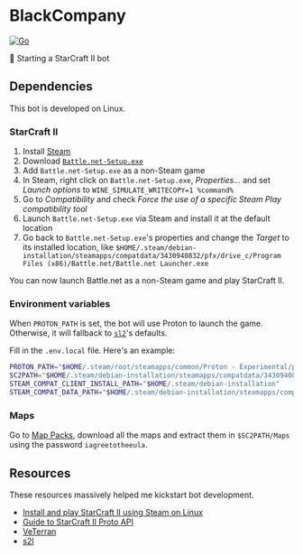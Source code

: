 # BlackCompany

[![Go](https://github.com/NatoBoram/BlackCompany/actions/workflows/go.yaml/badge.svg)](https://github.com/NatoBoram/BlackCompany/actions/workflows/go.yaml)

🚧 Starting a StarCraft II bot

## Dependencies

This bot is developed on Linux.

### StarCraft II

1. Install [Steam](https://store.steampowered.com)
2. Download [`Battle.net-Setup.exe`](https://download.battle.net)
3. Add `Battle.net-Setup.exe` as a non-Steam game
4. In Steam, right click on `Battle.net-Setup.exe`, _Properties..._ and set _Launch options_ to `WINE_SIMULATE_WRITECOPY=1 %command%`
5. Go to _Compatibility_ and check _Force the use of a specific Steam Play compatibility tool_
6. Launch `Battle.net-Setup.exe` via Steam and install it at the default location
7. Go back to `Battle.net-Setup.exe`'s properties and change the _Target_ to its installed location, like `$HOME/.steam/debian-installation/steamapps/compatdata/3430940832/pfx/drive_c/Program Files (x86)/Battle.net/Battle.net Launcher.exe`

You can now launch Battle.net as a non-Steam game and play StarCraft II.

### Environment variables

When `PROTON_PATH` is set, the bot will use Proton to launch the game. Otherwise, it will fallback to [`sl2`](github.com/aiseeq/s2l)'s defaults.

Fill in the `.env.local` file. Here's an example:

```sh
PROTON_PATH="$HOME/.steam/root/steamapps/common/Proton - Experimental/proton"
SC2PATH="$HOME/.steam/debian-installation/steamapps/compatdata/3430940832/pfx/drive_c/Program Files (x86)/StarCraft II"
STEAM_COMPAT_CLIENT_INSTALL_PATH="$HOME/.steam/debian-installation"
STEAM_COMPAT_DATA_PATH="$HOME/.steam/debian-installation/steamapps/compatdata/3430940832"
```

### Maps

Go to [Map Packs](https://github.com/Blizzard/s2client-proto?tab=readme-ov-file#map-packs), download all the maps and extract them in `$SC2PATH/Maps` using the password `iagreetotheeula`.

## Resources

These resources massively helped me kickstart bot development.

- [Install and play StarCraft II using Steam on Linux](https://www.youtube.com/watch?v=HqOEKSR_Eow)
- [Guide to StarCraft II Proto API](https://levelup.gitconnected.com/guide-to-starcraft-ii-proto-api-264811da8a50)
- [VeTerran](https://bitbucket.org/AiSee/VeTerran)
- [s2l](https://pkg.go.dev/github.com/aiseeq/s2l)
